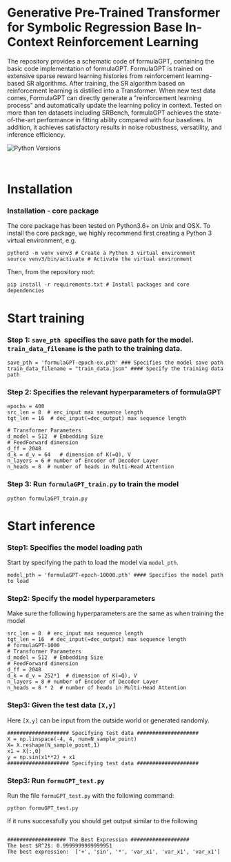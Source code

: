 # Generative Pre-Trained Transformer for Symbolic Regression Base In-Context Reinforcement Learning



The repository provides a schematic code of formulaGPT, containing the basic code implementation of formulaGPT. FormulaGPT is trained on extensive sparse reward learning histories from reinforcement learning-based SR algorithms. After training, the SR algorithm based on reinforcement learning is distilled into a Transformer. When new test data comes, FormulaGPT can directly generate a "reinforcement learning process" and automatically update the learning policy in context. Tested on more than ten datasets including SRBench, formulaGPT achieves the state-of-the-art performance in fitting ability compared with four baselines. In addition, it achieves satisfactory results in noise robustness, versatility, and inference efficiency.
<br>

![Python Versions](https://img.shields.io/badge/Python-3.7%20%7C%203.8%20%7C%203.9-blue)

<br>

# Installation

### Installation - core package

The core package has been tested on Python3.6+ on Unix and OSX. To install the core package, we highly recommend first creating a Python 3 virtual environment, e.g.

```
python3 -m venv venv3 # Create a Python 3 virtual environment
source venv3/bin/activate # Activate the virtual environment
```
Then, from the repository root:
```
pip install -r requirements.txt # Install packages and core dependencies
```

# Start training

### Step 1: `save_pth `specifies the save path for the model. `train_data_filename` is the path to the training data. 

```
save_pth = 'formulaGPT-epoch-ex.pth' ### Specifies the model save path
train_data_filename = "train_data.json" #### Specify the training data path
```

### Step 2: Specifies the relevant hyperparameters of formulaGPT
```
epochs = 400 
src_len = 8  # enc_input max sequence length
tgt_len = 16  # dec_input(=dec_output) max sequence length

# Transformer Parameters
d_model = 512  # Embedding Size
# FeedForward dimension 
d_ff = 2048
d_k = d_v = 64   # dimension of K(=Q), V
n_layers = 6 # number of Encoder of Decoder Layer
n_heads = 8  # number of heads in Multi-Head Attention
```
### Step 3: Run `formulaGPT_train.py` to train the model
```
python formulaGPT_train.py
```
# Start inference
### Step1: Specifies the model loading path
Start by specifying the path to load the model via `model_pth`.
```
model_pth = 'formulaGPT-epoch-10000.pth' #### Specifies the model path to load
```

### Step2: Specify the model hyperparameters
Make sure the following hyperparameters are the same as when training the model
```
src_len = 8  # enc_input max sequence length
tgt_len = 16  # dec_input(=dec_output) max sequence length
# formulaGPT-1000
# Transformer Parameters
d_model = 512  # Embedding Size
# FeedForward dimension 
d_ff = 2048
d_k = d_v = 252*1  # dimension of K(=Q), V
n_layers = 8 # number of Encoder of Decoder Layer
n_heads = 8 * 2  # number of heads in Multi-Head Attention
```
### Step3: Given the test data `[X,y]`
Here `[X,y]` can be input from the outside world or generated randomly.
```
#################### Specifying test data ####################
X = np.linspace(-4, 4, num=N_sample_point)
X= X.reshape(N_sample_point,1)
x1 = X[:,0]
y = np.sin(x1**2) + x1
#################### Specifying test data ####################
```
### Step3: Run `formuGPT_test.py`
Run the file `formuGPT_test.py` with the following command:
```
python formuGPT_test.py
```
If it runs successfully you should get output similar to the following
```

################### The Best Expression ###################
The best $R^2$: 0.9999999999999951
The best expression:  ['+', 'sin', '*', 'var_x1', 'var_x1', 'var_x1']

```


